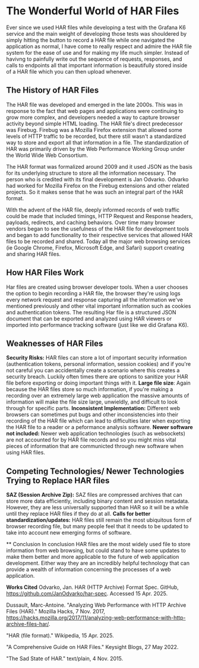 # The Wonderful World of HAR Files 
Ever since we used HAR files while developing a test with the Grafana K6 service and the main weight of developing those tests was shouldered by simply hitting the button to record a HAR file while one navigated the application as normal, I have come to really respect and admire the HAR file system for the ease of use and for making my life much simpler. Instead of havivng to painfully write out the sequence of requests, responses, and calls to endpoints all that important information is beautifully stored inside of a HAR file which you can then upload whenever. 
## The History of HAR Files  
The HAR file was developed and emerged in the late 2000s. This was in response to the fact that web pages and applications were continuing to grow more complex, and developers needed a way to capture browser activity beyond simple HTML loading. The HAR file's direct predecessor was Firebug. Firebug was a Mozilla Firefox extension that allowed some levels of HTTP traffic to be recorded, but there still wasn't a standardized way to store and export all that information in a file. The standardization of HAR was primarily driven by the Web Performance Working Group under the World Wide Web Consortium. 

The HAR format was formalized around 2009 and it used JSON as the basis for its underlying structure to store all the information necessary. The person who is credited with its final development is Jan Odvarko. Odvarko had worked for Mozilla Firefox on the Firebug extensions and other related projects. So it makes sense that he was such an integral part of the HAR format. 

With the advent of the HAR file, deeply informed records of web traffic could be made that included timings, HTTP Request and Response headers, payloads, redirects, and caching behaviors. Over time many browser vendors began to see the usefulness of the HAR file for development tools and began to add functionality to their respective services that allowed HAR files to be recorded and shared. Today all the major web browsing services (ie Google Chrome, Firefox, Microsoft Edge, and Safari) support creating and sharing HAR files. 

## How HAR Files Work 
Har files are created using browser developer tools. When a user chooses the option to begin recording a HAR file, the browser they're using logs every network request and response capturing all the information we've mentioned previously and other vital important information such as cookies and authentication tokens. The resulting Har file is a structured JSON document that can be exported and analyzed using HAR viewers or imported into performance tracking software (just like we did Grafana K6). 

## Weaknesses of HAR Files 
**Security Risks:** HAR files can store a lot of important security information (authentication tokens, personal information, session cookies) and if you're not careful you can accidentally create a scenario where this creates a security breach. Luckily often times there are options to sanitize your HAR file before exporting or doing important things with it. 
**Large file size**: Again because the HAR files store so much information, if you're making a recording over an extremely large web application the massive amounts of information will make the file size large, unwieldly, and difficult to look through for specific parts. 
**Inconsistent Implementation:** Different web browsers can sometimes put bugs and other inconsistencies into their recording of the HAR file which can lead to difficulties later when exporting the HAR file to a reader or a peformance analysis software. 
**Newer software not included:** Newer web application technologies (such as websockets) are not accounted for by HAR file records and so you might miss vital pieces of information that are communicted through new software when using HAR files. 


## Competing Technologies/ Newer Technologies Trying to Replace HAR files
**SAZ (Session Archive Zip):** SAZ files are compressed archives that can store more data efficiently, including binary content and session metadata. However, they are less universally supported than HAR so it will be a while until they replace HAR files if they do at all.
**Calls for better standardization/updates:** HAR files still remain the most ubiquitous form of browser recording file, but many people feel that it needs to be updated to take into account new emerging forms of software. 



** Conclusion 
In conclusion HAR files are the most widely used file to store information from web browsing, but could stand to have some updates to make them better and more applicable to the future of web application development. Either way they are an incredibly helpful technology that can provide a wealth of information concerning the processes of a web application. 



**Works Cited**
Odvarko, Jan. HAR (HTTP Archive) Format Spec. GitHub, https://github.com/JanOdvarko/har-spec. Accessed 15 Apr. 2025.

Dussault, Marc-Antoine. "Analyzing Web Performance with HTTP Archive Files (HAR)." Mozilla Hacks, 7 Nov. 2017, https://hacks.mozilla.org/2017/11/analyzing-web-performance-with-http-archive-files-har/.

"HAR (file format)." Wikipedia, 15 Apr. 2025.

"A Comprehensive Guide on HAR Files." Keysight Blogs, 27 May 2022.

"The Sad State of HAR." text/plain, 4 Nov. 2015.
